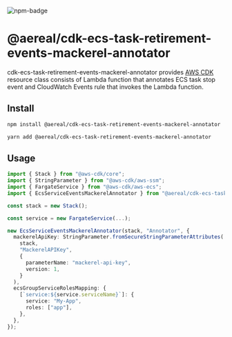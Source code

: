 ![npm-badge][npm-badge]

# @aereal/cdk-ecs-task-retirement-events-mackerel-annotator

cdk-ecs-task-retirement-events-mackerel-annotator provides [AWS CDK][] resource class consists of Lambda function that annotates ECS task stop event
and CloudWatch Events rule that invokes the Lambda function.

## Install

```sh
npm install @aereal/cdk-ecs-task-retirement-events-mackerel-annotator
```

```sh
yarn add @aereal/cdk-ecs-task-retirement-events-mackerel-annotator
```

## Usage

```typescript
import { Stack } from "@aws-cdk/core";
import { StringParameter } from "@aws-cdk/aws-ssm";
import { FargateService } from "@aws-cdk/aws-ecs";
import { EcsServiceEventsMackerelAnnotator } from "@aereal/cdk-ecs-task-retirement-events-mackerel-annotator";

const stack = new Stack();

const service = new FargateService(...);

new EcsServiceEventsMackerelAnnotator(stack, "Annotator", {
  mackerelApiKey: StringParameter.fromSecureStringParameterAttributes(
    stack,
    "MackerelAPIKey",
    {
      parameterName: "mackerel-api-key",
      version: 1,
    }
  ),
  ecsGroupServiceRolesMapping: {
    [`service:${service.serviceName}`]: {
      service: "My-App",
      roles: ["app"],
    },
  },
});
```

[AWS CDK]: https://docs.aws.amazon.com/cdk/latest/guide/home.html
[npm-badge]: https://img.shields.io/npm/v/@aereal/cdk-ecs-task-retirement-events-mackerel-annotator
